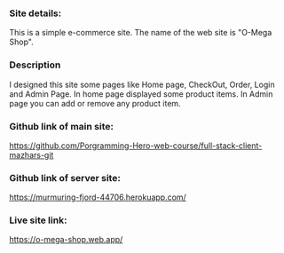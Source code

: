 ### Site details:
This is a simple e-commerce site. The name of the web site is "O-Mega Shop".

### Description
I designed this site some pages like Home page, CheckOut, Order, Login and Admin Page. In home page displayed some product items. In Admin page you can add or remove any product item.

### Github link of main site:
https://github.com/Porgramming-Hero-web-course/full-stack-client-mazhars-git

### Github link of server site:
https://murmuring-fjord-44706.herokuapp.com/

### Live site link:
https://o-mega-shop.web.app/

